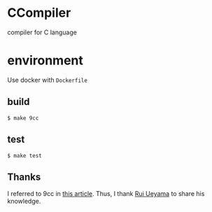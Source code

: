 # CCompiler
compiler for C language

# environment
Use docker with `Dockerfile`

## build
```
$ make 9cc
```

## test
```
$ make test
```

## Thanks
I referred to 9cc in [this article](https://www.sigbus.info/compilerbook). Thus, I thank [Rui Ueyama](https://twitter.com/rui314) to share his knowledge.